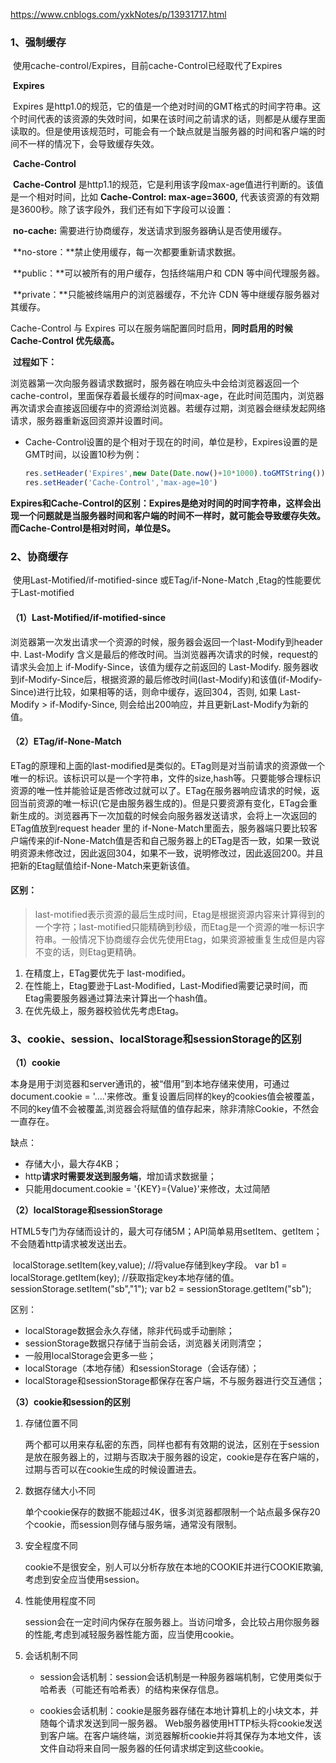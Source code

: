 https://www.cnblogs.com/yxkNotes/p/13931717.html

### 1、强制缓存

​	使用cache-control/Expires，目前cache-Control已经取代了Expires

​	**Expires**

​	Expires 是http1.0的规范，它的值是一个绝对时间的GMT格式的时间字符串。这个时间代表的该资源的失效时间，如果在该时间之前请求的话，则都是从缓存里面读取的。但是使用该规范时，可能会有一个缺点就是当服务器的时间和客户端的时间不一样的情况下，会导致缓存失效。

​	**Cache-Control**

​	**Cache-Control** 是http1.1的规范，它是利用该字段max-age值进行判断的。该值是一个相对时间，比如 	**Cache-Control: max-age=3600,** 代表该资源的有效期是3600秒。除了该字段外，我们还有如下字段可以设置：

​	**no-cache:** 需要进行协商缓存，发送请求到服务器确认是否使用缓存。

​	**no-store：**禁止使用缓存，每一次都要重新请求数据。

​	**public：**可以被所有的用户缓存，包括终端用户和 CDN 等中间代理服务器。

​	**private：**只能被终端用户的浏览器缓存，不允许 CDN 等中继缓存服务器对其缓存。

Cache-Control 与 Expires 可以在服务端配置同时启用，**同时启用的时候 Cache-Control 优先级高。**

​	**过程如下：**

​	浏览器第一次向服务器请求数据时，服务器在响应头中会给浏览器返回一个cache-control，里面保存着最长缓存的时间max-age，在此时间范围内，浏览器再次请求会直接返回缓存中的资源给浏览器。若缓存过期，浏览器会继续发起网络请求，服务器重新返回资源并设置时间。

- Cache-Control设置的是个相对于现在的时间，单位是秒，Expires设置的是GMT时间，以设置10秒为例：

  ```js
  res.setHeader('Expires',new Date(Date.now()+10*1000).toGMTString())
  res.setHeader('Cache-Control','max-age=10')
  ```

**Expires和Cache-Control的区别：Expires是绝对时间的时间字符串，这样会出现一个问题就是当服务器时间和客户端的时间不一样时，就可能会导致缓存失效。而Cache-Control是相对时间，单位是S。**

### 2、协商缓存

​	使用Last-Motified/if-motified-since 或ETag/if-None-Match ,Etag的性能要优于Last-motified

#### （1）Last-Motified/if-motified-since

​	浏览器第一次发出请求一个资源的时候，服务器会返回一个last-Modify到header中. Last-Modify 含义是最后的修改时间。当浏览器再次请求的时候，request的请求头会加上 if-Modify-Since，该值为缓存之前返回的 Last-Modify. 服务器收到if-Modify-Since后，根据资源的最后修改时间(last-Modify)和该值(if-Modify-Since)进行比较，如果相等的话，则命中缓存，返回304，否则, 如果 Last-Modify > if-Modify-Since, 则会给出200响应，并且更新Last-Modify为新的值。

#### （2）ETag/if-None-Match

​	ETag的原理和上面的last-modified是类似的。ETag则是对当前请求的资源做一个唯一的标识。该标识可以是一个字符串，文件的size,hash等。只要能够合理标识资源的唯一性并能验证是否修改过就可以了。ETag在服务器响应请求的时候，返回当前资源的唯一标识(它是由服务器生成的)。但是只要资源有变化，ETag会重新生成的。浏览器再下一次加载的时候会向服务器发送请求，会将上一次返回的ETag值放到request header 里的 if-None-Match里面去，服务器端只要比较客户端传来的if-None-Match值是否和自己服务器上的ETag是否一致，如果一致说明资源未修改过，因此返回304，如果不一致，说明修改过，因此返回200。并且把新的Etag赋值给if-None-Match来更新该值。

#### 区别：

> last-motified表示资源的最后生成时间，Etag是根据资源内容来计算得到的一个字符；last-motified只能精确到秒级，而Etag是一个资源的唯一标识字符串。一般情况下协商缓存会优先使用Etag，如果资源被重复生成但是内容不变的话，则Etag更精确。

1. 在精度上，ETag要优先于 last-modified。
2. 在性能上，Etag要逊于Last-Modified，Last-Modified需要记录时间，而Etag需要服务器通过算法来计算出一个hash值。
3. 在优先级上，服务器校验优先考虑Etag。

### 3、cookie、session、localStorage和sessionStorage的区别

**（1）cookie**

​	本身是用于浏览器和server通讯的，被“借用”到本地存储来使用，可通过document.cookie = '....'来修改。重复设置后同样的key的cookies值会被覆盖，不同的key值不会被覆盖,浏览器会将赋值的值存起来，除非清除Cookie，不然会一直存在。

缺点：

- 存储大小，最大存4KB；
- http**请求时需要发送到服务端**，增加请求数据量；
- 只能用document.cookie = '{KEY}={Value}'来修改，太过简陋

**（2）localStorage和sessionStorage**

​	HTML5专门为存储而设计的，最大可存储5M；API简单易用setItem、getItem；不会随着http请求被发送出去。

​	localStorage.setItem(key,value); //将value存储到key字段。 var b1 = localStorage.getItem(key); //获取指定key本地存储的值。 sessionStorage.setItem("sb","1");  var b2 = sessionStorage.getItem("sb");  

区别：

- localStorage数据会永久存储，除非代码或手动删除；
- sessionStorage数据只存储于当前会话，浏览器关闭则清空；
- 一般用localStorage会更多一些；
- localStorage（本地存储）和sessionStorage（会话存储）；
- localStorage和sessionStorage都保存在客户端，不与服务器进行交互通信；

**（3）cookie和session的区别**

1. 存储位置不同

   两个都可以用来存私密的东西，同样也都有有效期的说法，区别在于session是放在服务器上的，过期与否取决于服务器的设定，cookie是存在客户端的，过期与否可以在cookie生成的时候设置进去。 

2. 数据存储大小不同

   单个cookie保存的数据不能超过4K，很多浏览器都限制一个站点最多保存20个cookie，而session则存储与服务端，通常没有限制。

3. 安全程度不同

   cookie不是很安全，别人可以分析存放在本地的COOKIE并进行COOKIE欺骗,考虑到安全应当使用session。

4. 性能使用程度不同

   session会在一定时间内保存在服务器上。当访问增多，会比较占用你服务器的性能,考虑到减轻服务器性能方面，应当使用cookie。

5. 会话机制不同

   - session会话机制：session会话机制是一种服务器端机制，它使用类似于哈希表（可能还有哈希表）的结构来保存信息。

   - cookies会话机制：cookie是服务器存储在本地计算机上的小块文本，并随每个请求发送到同一服务器。 Web服务器使用HTTP标头将cookie发送到客户端。在客户端终端，浏览器解析cookie并将其保存为本地文件，该文件自动将来自同一服务器的任何请求绑定到这些cookie。